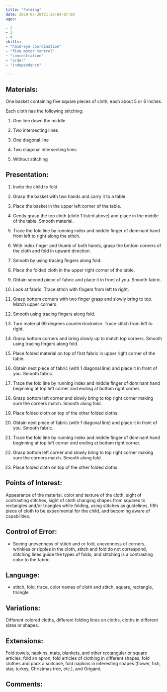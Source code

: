 ```yaml
---
title: "Folding"
date: 2020-03-20T21:20:04-07:00
ages:

- 2
- 3
- 4
skills:
- "hand-eye coordination"
- "fine motor control"
- "concentration"
- "order"
- "independence"

---
```


## Materials:

One basket containing five square pieces of cloth, each about 5 or 6 inches.

Each cloth has the following stitching: 

1. One line down the middle  

2. Two intersecting lines

3. One diagonal line

4. Two diagonal intersecting lines

5. Without stitching

## Presentation:

1. Invite the child to fold.

2. Grasp the basket with two hands and carry it to a table.

3. Place the basket in the upper left corner of the table.

4. Gently grasp the top cloth (cloth 1 listed above) and place in the middle of the table.  Smooth material.

5. Trace the fold line by running index and middle finger of dominant hand from left to right along the stitch.

6. With index finger and thumb of both hands, grasp the bottom corners of the cloth and fold in upward direction.

7. Smooth by using tracing fingers along fold.

8. Place the folded cloth in the upper right corner of the table.

9. Obtain second piece of fabric and place it in front of you. Smooth fabric.

10. Look at fabric.  Trace stitch with fingers from left to right.

11. Grasp bottom corners with two finger grasp and slowly bring to top.  Match upper corners.  

12. Smooth using tracing fingers along fold.

13. Turn material 90 degrees counterclockwise.  Trace stitch from left to right.

14. Grasp bottom corners and bring slowly up to match top corners.  Smooth using tracing fingers along fold.

15. Place folded material on top of first fabric in upper right corner of the table.

16. Obtain next piece of fabric (with 1 diagonal line) and place it in front of you.  Smooth fabric.

17. Trace the fold line by running index and middle finger of dominant hand beginning at top left corner and ending at bottom right corner.

18. Grasp bottom left corner and slowly bring to top right corner making sure the corners match.  Smooth along fold.

19. Place folded cloth on top of the other folded cloths.

20. Obtain next piece of fabric (with 1 diagonal line) and place it in front of you. Smooth fabric.

21. Trace the fold line by running index and middle finger of dominant hand beginning at top left corner and ending at bottom right corner.

22. Grasp bottom left corner and slowly bring to top right corner making sure the corners match. Smooth along fold.

23. Place folded cloth on top of the other folded cloths.

## Points of Interest:

Appearance of the material, color and texture of the cloth, sight of contrasting stitches, sight of cloth changing shapes from squares to rectangles and/or triangles while folding, using stitches as guidelines, fifth piece of cloth to be experimental for the child, and becoming aware of capabilities.  

## Control of Error:

- Seeing unevenness of stitch and or fold, unevenness of corners, wrinkles or ripples in the cloth, stitch and fold do not correspond, stitching lines guide the types of folds, and stitching is a contrasting color to the fabric.

## Language:

- stitch, fold, trace, color names of cloth and stitch, square, rectangle, triangle

## Variations:

Different colored cloths, different folding lines on cloths, cloths in different sizes or shapes.

## Extensions:

Fold towels, napkins, mats, blankets, and other rectangular or square articles, fold an apron, fold articles of clothing in different shapes, fold clothes and pack a suitcase, fold napkins in interesting shapes (flower, fish, star, turkey, Christmas tree, etc.), and Origami.

## Comments:


